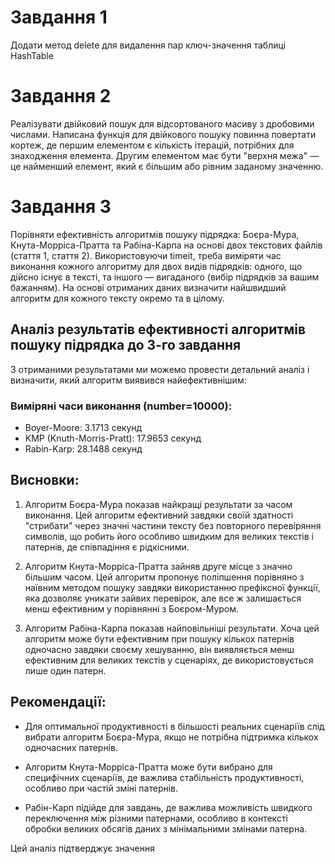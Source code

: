 # Завдання 1

Додати метод delete для видалення пар ключ-значення таблиці HashTable

# Завдання 2

Реалізувати двійковий пошук для відсортованого масиву з дробовими числами. Написана функція для двійкового пошуку повинна повертати кортеж, де першим елементом є кількість ітерацій, потрібних для знаходження елемента. Другим елементом має бути "верхня межа" — це найменший елемент, який є більшим або рівним заданому значенню.

# Завдання 3

Порівняти ефективність алгоритмів пошуку підрядка: Боєра-Мура, Кнута-Морріса-Пратта та Рабіна-Карпа на основі двох текстових файлів (стаття 1, стаття 2). Використовуючи timeit, треба виміряти час виконання кожного алгоритму для двох видів підрядків: одного, що дійсно існує в тексті, та іншого — вигаданого (вибір підрядків за вашим бажанням). На основі отриманих даних визначити найшвидший алгоритм для кожного тексту окремо та в цілому.

## Аналіз результатів ефективності алгоритмів пошуку підрядка до 3-го завдання
З отриманими результатами ми можемо провести детальний аналіз і визначити, який алгоритм виявився найефективнішим:

### Виміряні часи виконання (number=10000):
* Boyer-Moore: 3.1713 секунд
* KMP (Knuth-Morris-Pratt): 17.9653 секунд
* Rabin-Karp: 28.1488 секунд

## Висновки:

1. Алгоритм Боєра-Мура показав найкращі результати за часом виконання. Цей алгоритм ефективний завдяки своїй здатності "стрибати" через значні частини тексту без повторного перевіряння символів, що робить його особливо швидким для великих текстів і патернів, де співпадіння є рідкісними.

2. Алгоритм Кнута-Морріса-Пратта зайняв друге місце з значно більшим часом. Цей алгоритм пропонує поліпшення порівняно з наївним методом пошуку завдяки використанню префіксної функції, яка дозволяє уникати зайвих перевірок, але все ж залишається менш ефективним у порівнянні з Боєром-Муром.

3. Алгоритм Рабіна-Карпа показав найповільніші результати. Хоча цей алгоритм може бути ефективним при пошуку кількох патернів одночасно завдяки своєму хешуванню, він виявляється менш ефективним для великих текстів у сценаріях, де використовується лише один патерн.

## Рекомендації:

* Для оптимальної продуктивності в більшості реальних сценаріїв слід вибрати алгоритм Боєра-Мура, якщо не потрібна підтримка кількох одночасних патернів.

* Алгоритм Кнута-Морріса-Пратта може бути вибрано для специфічних сценаріїв, де важлива стабільність продуктивності, особливо при частій зміні патернів.

* Рабін-Карп підійде для завдань, де важлива можливість швидкого переключення між різними патернами, особливо в контексті обробки великих обсягів даних з мінімальними змінами патерна.

Цей аналіз підтверджує значення